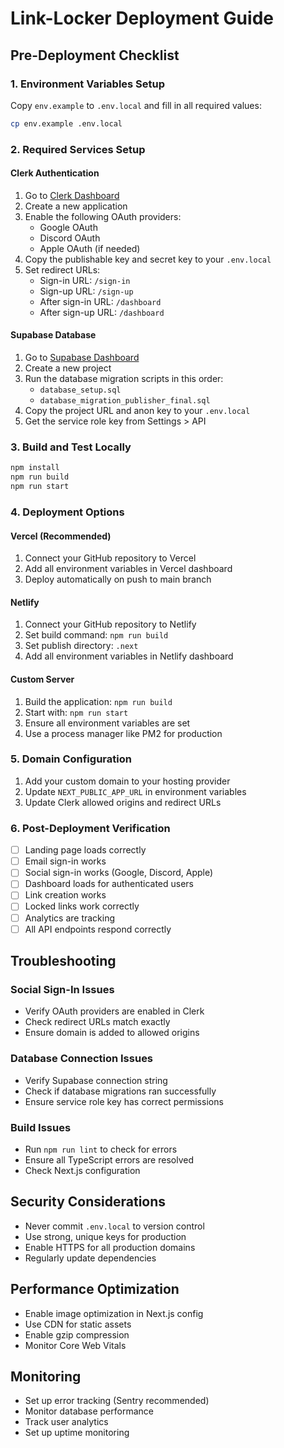 # Link-Locker Deployment Guide

## Pre-Deployment Checklist

### 1. Environment Variables Setup
Copy `env.example` to `.env.local` and fill in all required values:

```bash
cp env.example .env.local
```

### 2. Required Services Setup

#### Clerk Authentication
1. Go to [Clerk Dashboard](https://dashboard.clerk.com)
2. Create a new application
3. Enable the following OAuth providers:
   - Google OAuth
   - Discord OAuth  
   - Apple OAuth (if needed)
4. Copy the publishable key and secret key to your `.env.local`
5. Set redirect URLs:
   - Sign-in URL: `/sign-in`
   - Sign-up URL: `/sign-up`
   - After sign-in URL: `/dashboard`
   - After sign-up URL: `/dashboard`

#### Supabase Database
1. Go to [Supabase Dashboard](https://supabase.com/dashboard)
2. Create a new project
3. Run the database migration scripts in this order:
   - `database_setup.sql`
   - `database_migration_publisher_final.sql`
4. Copy the project URL and anon key to your `.env.local`
5. Get the service role key from Settings > API

### 3. Build and Test Locally
```bash
npm install
npm run build
npm run start
```

### 4. Deployment Options

#### Vercel (Recommended)
1. Connect your GitHub repository to Vercel
2. Add all environment variables in Vercel dashboard
3. Deploy automatically on push to main branch

#### Netlify
1. Connect your GitHub repository to Netlify
2. Set build command: `npm run build`
3. Set publish directory: `.next`
4. Add all environment variables in Netlify dashboard

#### Custom Server
1. Build the application: `npm run build`
2. Start with: `npm run start`
3. Ensure all environment variables are set
4. Use a process manager like PM2 for production

### 5. Domain Configuration
1. Add your custom domain to your hosting provider
2. Update `NEXT_PUBLIC_APP_URL` in environment variables
3. Update Clerk allowed origins and redirect URLs

### 6. Post-Deployment Verification
- [ ] Landing page loads correctly
- [ ] Email sign-in works
- [ ] Social sign-in works (Google, Discord, Apple)
- [ ] Dashboard loads for authenticated users
- [ ] Link creation works
- [ ] Locked links work correctly
- [ ] Analytics are tracking
- [ ] All API endpoints respond correctly

## Troubleshooting

### Social Sign-In Issues
- Verify OAuth providers are enabled in Clerk
- Check redirect URLs match exactly
- Ensure domain is added to allowed origins

### Database Connection Issues
- Verify Supabase connection string
- Check if database migrations ran successfully
- Ensure service role key has correct permissions

### Build Issues
- Run `npm run lint` to check for errors
- Ensure all TypeScript errors are resolved
- Check Next.js configuration

## Security Considerations
- Never commit `.env.local` to version control
- Use strong, unique keys for production
- Enable HTTPS for all production domains
- Regularly update dependencies

## Performance Optimization
- Enable image optimization in Next.js config
- Use CDN for static assets
- Enable gzip compression
- Monitor Core Web Vitals

## Monitoring
- Set up error tracking (Sentry recommended)
- Monitor database performance
- Track user analytics
- Set up uptime monitoring